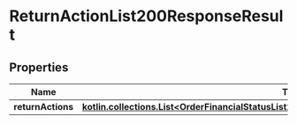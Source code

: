 
# ReturnActionList200ResponseResult

## Properties
| Name | Type | Description | Notes |
| ------------ | ------------- | ------------- | ------------- |
| **returnActions** | [**kotlin.collections.List&lt;OrderFinancialStatusList200ResponseResultOrderFinancialStatusesInner&gt;**](OrderFinancialStatusList200ResponseResultOrderFinancialStatusesInner.md) |  |  [optional] |



